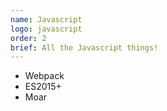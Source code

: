 ```yaml
---
name: Javascript
logo: javascript
order: 2
brief: All the Javascript things!
---
```


- Webpack
- ES2015+
- Moar